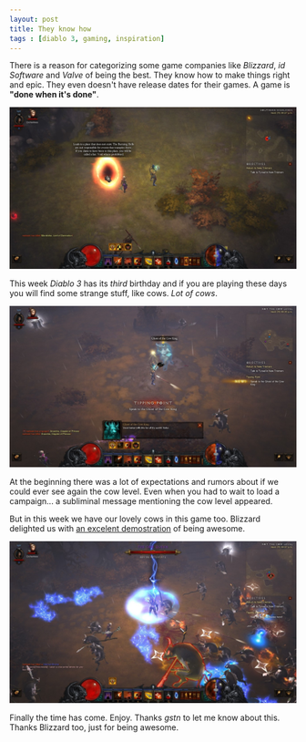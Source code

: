 ```yaml
---
layout: post
title: They know how
tags : [diablo 3, gaming, inspiration]
---
```


<p>There is a reason for categorizing some game companies like <em>Blizzard</em>, <em>id Software</em> and <em>Valve</em> of being the best. They know how to make things right and epic. They even doesn't have release dates for their games. A game is <strong>"done when it's done"</strong>.</p>
<p><img src="/public/img/they-know-how/a-place-that-does-not-exist.jpg" alt="A place that does not exist" /></p>
<p>This week <em>Diablo 3</em> has its <em>third</em> birthday and if you are playing these days you will find some strange stuff, like cows. <em>Lot of cows</em>.</p>
<p><img src="/public/img/they-know-how/ghost-of-the-cow-king.jpg" alt="Ghost of the cow king" /></p>
<p>At the beginning there was a lot of expectations and rumors about if we could ever see again the cow level. Even when you had to wait to load a campaign... a subliminal message mentioning the cow level appeared.</p>
<p>But in this week we have our lovely cows in this game too. Blizzard delighted us with <a href="http://us.battle.net/d3/en/blog/19083832/debunking-the-cowspiracy-5-14-2015">an excelent demostration</a> of being awesome.</p>
<p><img src="/public/img/they-know-how/the-cow-queen.jpg" alt="The cow queen" /></p>
<p>Finally the time has come. Enjoy. Thanks <em>gstn</em> to let me know about this. Thanks Blizzard too, just for being awesome.</p>
